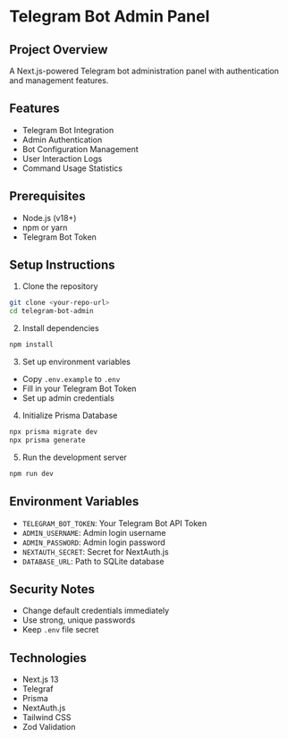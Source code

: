 # Telegram Bot Admin Panel

## Project Overview
A Next.js-powered Telegram bot administration panel with authentication and management features.

## Features
- Telegram Bot Integration
- Admin Authentication
- Bot Configuration Management
- User Interaction Logs
- Command Usage Statistics

## Prerequisites
- Node.js (v18+)
- npm or yarn
- Telegram Bot Token

## Setup Instructions

1. Clone the repository
```bash
git clone <your-repo-url>
cd telegram-bot-admin
```

2. Install dependencies
```bash
npm install
```

3. Set up environment variables
- Copy `.env.example` to `.env`
- Fill in your Telegram Bot Token
- Set up admin credentials

4. Initialize Prisma Database
```bash
npx prisma migrate dev
npx prisma generate
```

5. Run the development server
```bash
npm run dev
```

## Environment Variables
- `TELEGRAM_BOT_TOKEN`: Your Telegram Bot API Token
- `ADMIN_USERNAME`: Admin login username
- `ADMIN_PASSWORD`: Admin login password
- `NEXTAUTH_SECRET`: Secret for NextAuth.js
- `DATABASE_URL`: Path to SQLite database

## Security Notes
- Change default credentials immediately
- Use strong, unique passwords
- Keep `.env` file secret

## Technologies
- Next.js 13
- Telegraf
- Prisma
- NextAuth.js
- Tailwind CSS
- Zod Validation
